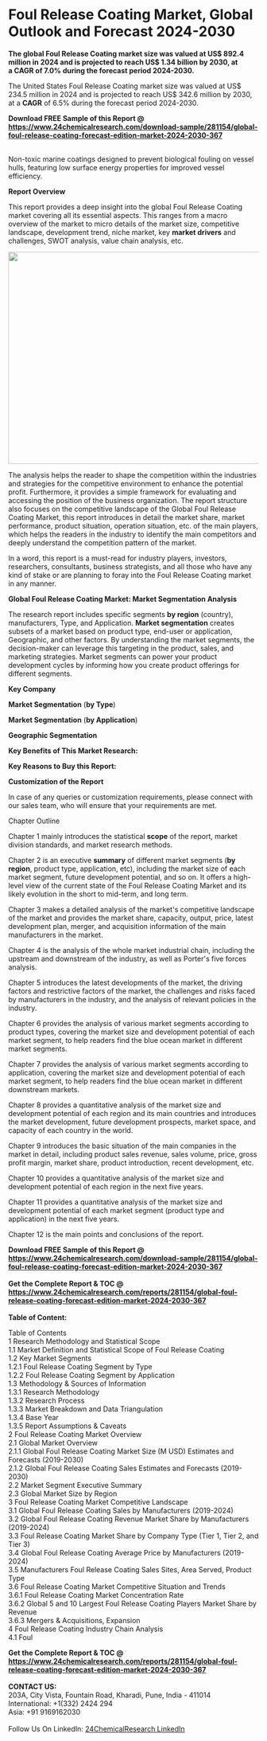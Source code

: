 <h1>Foul Release Coating Market, Global Outlook and Forecast 2024-2030</h1><p><strong>The global Foul Release Coating market size was valued at US$ 892.4 million in 2024 and is projected to reach US$ 1.34 billion by 2030, at a CAGR of 7.0% during the forecast period 2024-2030.</strong></p><p>
</p><p>The United States Foul Release Coating market size was valued at US$ 234.5 million in 2024 and is projected to reach US$ 342.6 million by 2030, at a <strong>CAGR</strong> of 6.5% during the forecast period 2024-2030.</p><div><b>Download FREE Sample of this Report @ 
            <a href="https://www.24chemicalresearch.com/download-sample/281154/global-foul-release-coating-forecast-edition-market-2024-2030-367">
            https://www.24chemicalresearch.com/download-sample/281154/global-foul-release-coating-forecast-edition-market-2024-2030-367</a></b></div><br><p>
</p><p>Non-toxic marine coatings designed to prevent biological fouling on vessel hulls, featuring low surface energy properties for improved vessel efficiency.</p><p>
</p><p><strong>Report Overview</strong></p><p>
</p><p>This report provides a deep insight into the global Foul Release Coating market covering all its essential aspects. This ranges from a macro overview of the market to micro details of the market size, competitive landscape, development trend, niche market, key <strong>market drivers</strong> and challenges, SWOT analysis, value chain analysis, etc.</p><p>
</p><p><img alt="" src="https://24chemicalresearch.com/assets/report-images/FoulReleaseCoatingMarket.png" style="height:426px; width:731px"></p><p>
</p><p>The analysis helps the reader to shape the competition within the industries and strategies for the competitive environment to enhance the potential profit. Furthermore, it provides a simple framework for evaluating and accessing the position of the business organization. The report structure also focuses on the competitive landscape of the Global Foul Release Coating Market, this report introduces in detail the market share, market performance, product situation, operation situation, etc. of the main players, which helps the readers in the industry to identify the main competitors and deeply understand the competition pattern of the market.</p><p>
</p><p>In a word, this report is a must-read for industry players, investors, researchers, consultants, business strategists, and all those who have any kind of stake or are planning to foray into the Foul Release Coating market in any manner.</p><p>
</p><p><strong>Global Foul Release Coating Market: Market Segmentation Analysis</strong></p><p>
</p><p>The research report includes specific segments <strong>by region</strong> (country), manufacturers, Type, and Application. <strong>Market segmentation</strong> creates subsets of a market based on product type, end-user or application, Geographic, and other factors. By understanding the market segments, the decision-maker can leverage this targeting in the product, sales, and marketing strategies. Market segments can power your product development cycles by informing how you create product offerings for different segments.</p><p>
</p><p><strong>Key Company</strong></p><p>
</p><p>
</p><p><strong>Market Segmentation</strong> (<strong>by Type</strong>)</p><p>
</p><p>
</p><p><strong>Market Segmentation</strong> (<strong>by Application</strong>)</p><p>
</p><p>
</p><p><strong>Geographic Segmentation</strong></p><p>
</p><p>
</p><p><strong>Key Benefits of This Market Research:</strong></p><p>
</p><p>
</p><p><strong>Key Reasons to Buy this Report:</strong></p><p>
</p><p>
</p><p><strong>Customization of the Report</strong></p><p>
</p><p>In case of any queries or customization requirements, please connect with our sales team, who will ensure that your requirements are met.</p><p>
</p><p>Chapter Outline</p><p>
</p><p>Chapter 1 mainly introduces the statistical <strong>scope</strong> of the report, market division standards, and market research methods.</p><p>
</p><p>Chapter 2 is an executive <strong>summary</strong> of different market segments (<strong>by region</strong>, product type, application, etc), including the market size of each market segment, future development potential, and so on. It offers a high-level view of the current state of the Foul Release Coating Market and its likely evolution in the short to mid-term, and long term.</p><p>
</p><p>Chapter 3 makes a detailed analysis of the market's competitive landscape of the market and provides the market share, capacity, output, price, latest development plan, merger, and acquisition information of the main manufacturers in the market.</p><p>
</p><p>Chapter 4 is the analysis of the whole market industrial chain, including the upstream and downstream of the industry, as well as Porter's five forces analysis.</p><p>
</p><p>Chapter 5 introduces the latest developments of the market, the driving factors and restrictive factors of the market, the challenges and risks faced by manufacturers in the industry, and the analysis of relevant policies in the industry.</p><p>
</p><p>Chapter 6 provides the analysis of various market segments according to product types, covering the market size and development potential of each market segment, to help readers find the blue ocean market in different market segments.</p><p>
</p><p>Chapter 7 provides the analysis of various market segments according to application, covering the market size and development potential of each market segment, to help readers find the blue ocean market in different downstream markets.</p><p>
</p><p>Chapter 8 provides a quantitative analysis of the market size and development potential of each region and its main countries and introduces the market development, future development prospects, market space, and capacity of each country in the world.</p><p>
</p><p>Chapter 9 introduces the basic situation of the main companies in the market in detail, including product sales revenue, sales volume, price, gross profit margin, market share, product introduction, recent development, etc.</p><p>
</p><p>Chapter 10 provides a quantitative analysis of the market size and development potential of each region in the next five years.</p><p>
</p><p>Chapter 11 provides a quantitative analysis of the market size and development potential of each market segment (product type and application) in the next five years.</p><p>
</p><p>Chapter 12 is the main points and conclusions of the report.</p><div><b>Download FREE Sample of this Report @ 
            <a href="https://www.24chemicalresearch.com/download-sample/281154/global-foul-release-coating-forecast-edition-market-2024-2030-367">
            https://www.24chemicalresearch.com/download-sample/281154/global-foul-release-coating-forecast-edition-market-2024-2030-367</a></b></div><br><div><b>Get the Complete Report & TOC @ 
            <a href="https://www.24chemicalresearch.com/reports/281154/global-foul-release-coating-forecast-edition-market-2024-2030-367">
            https://www.24chemicalresearch.com/reports/281154/global-foul-release-coating-forecast-edition-market-2024-2030-367</a></b></div><br>
            <b>Table of Content:</b><p>Table of Contents<br />
 1 Research Methodology and Statistical Scope<br />
 1.1 Market Definition and Statistical Scope of Foul Release Coating<br />
 1.2 Key Market Segments<br />
 1.2.1 Foul Release Coating Segment by Type<br />
 1.2.2 Foul Release Coating Segment by Application<br />
 1.3 Methodology & Sources of Information<br />
 1.3.1 Research Methodology<br />
 1.3.2 Research Process<br />
 1.3.3 Market Breakdown and Data Triangulation<br />
 1.3.4 Base Year<br />
 1.3.5 Report Assumptions & Caveats<br />
 2 Foul Release Coating Market Overview<br />
 2.1 Global Market Overview<br />
 2.1.1 Global Foul Release Coating Market Size (M USD) Estimates and Forecasts (2019-2030)<br />
 2.1.2 Global Foul Release Coating Sales Estimates and Forecasts (2019-2030)<br />
 2.2 Market Segment Executive Summary<br />
 2.3 Global Market Size by Region<br />
 3 Foul Release Coating Market Competitive Landscape<br />
 3.1 Global Foul Release Coating Sales by Manufacturers (2019-2024)<br />
 3.2 Global Foul Release Coating Revenue Market Share by Manufacturers (2019-2024)<br />
 3.3 Foul Release Coating Market Share by Company Type (Tier 1, Tier 2, and Tier 3)<br />
 3.4 Global Foul Release Coating Average Price by Manufacturers (2019-2024)<br />
 3.5 Manufacturers Foul Release Coating Sales Sites, Area Served, Product Type<br />
 3.6 Foul Release Coating Market Competitive Situation and Trends<br />
 3.6.1 Foul Release Coating Market Concentration Rate<br />
 3.6.2 Global 5 and 10 Largest Foul Release Coating Players Market Share by Revenue<br />
 3.6.3 Mergers & Acquisitions, Expansion<br />
 4 Foul Release Coating Industry Chain Analysis<br />
 4.1 Foul</p><div><b>Get the Complete Report & TOC @ 
            <a href="https://www.24chemicalresearch.com/reports/281154/global-foul-release-coating-forecast-edition-market-2024-2030-367">
            https://www.24chemicalresearch.com/reports/281154/global-foul-release-coating-forecast-edition-market-2024-2030-367</a></b></div><br><b>CONTACT US:</b><br>
            203A, City Vista, Fountain Road, Kharadi, Pune, India - 411014<br>
            International: +1(332) 2424 294<br>
            Asia: +91 9169162030 <br><br>
            Follow Us On LinkedIn: <a href="https://www.linkedin.com/company/24chemicalresearch/">24ChemicalResearch LinkedIn</a>